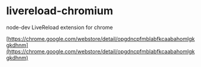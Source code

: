 livereload-chromium
===================

node-dev LiveReload extension for chrome

[https://chrome.google.com/webstore/detail/opgdncpfmblabfkcaabahomlgkgkdhnm](https://chrome.google.com/webstore/detail/opgdncpfmblabfkcaabahomlgkgkdhnm)